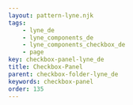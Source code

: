 ```yaml
---
layout: pattern-lyne.njk
tags: 
    - lyne_de
    - lyne_components_de
    - lyne_components_checkbox_de
    - page
key: checkbox-panel-lyne_de
title: Checkbox-Panel
parent: checkbox-folder-lyne_de
keywords: checkbox-panel
order: 135
---
```

